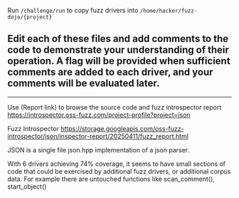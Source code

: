 Run `/challenge/run` to copy fuzz drivers into `/home/hacker/fuzz-dojo/{project}`

Edit each of these files and add comments to the code to demonstrate your understanding of their operation. A flag will be provided when sufficient comments are added to each driver, and your comments will be evaluated later.
-

---

Use (Report link) to browse the source code and fuzz introspector report https://introspector.oss-fuzz.com/project-profile?project=json

Fuzz Introspector
https://storage.googleapis.com/oss-fuzz-introspector/json/inspector-report/20250411/fuzz_report.html

JSON is a single file json.hpp implementation of a json parser.

With 6 drivers achieving 74% coverage, it seems to have small sections of code that could be exercised by additional fuzz drivers, or additional corpus data. For example there are untouched functions like scan_comment(), start_object() 
